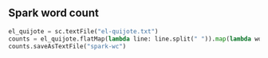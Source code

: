 Spark word count 
----------------------

```python
el_quijote = sc.textFile("el-quijote.txt")
counts = el_quijote.flatMap(lambda line: line.split(" ")).map(lambda word: (word, 1)).reduceByKey(lambda a, b: a + b)
counts.saveAsTextFile("spark-wc")
```